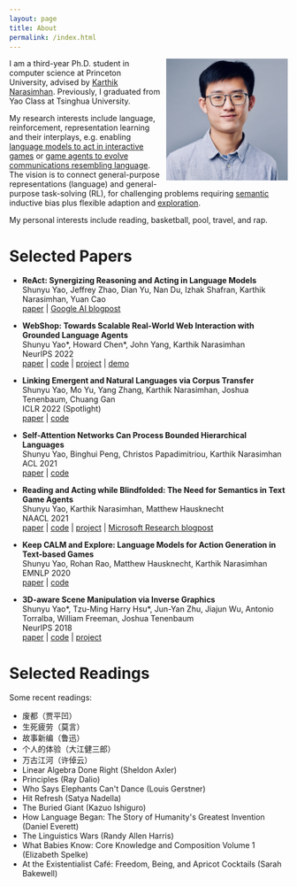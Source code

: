 ```yaml
---
layout: page
title: About
permalink: /index.html
---
```


<img style="float:right; padding-left:10px" src="images/self.jpeg" width="220" height="220">

I am a third-year Ph.D. student in computer science at Princeton University, advised by [Karthik Narasimhan](https://www.cs.princeton.edu/~karthikn/). Previously, I graduated from Yao Class at Tsinghua University.

<!-- My research interests include language, reinforcement, representation learning and their interplays, e.g. enabling language models to act in interactive games [EMNLP'20], or game agents to evolve communications resembling language [ICLR'22 (1)]. 
The vision is to connect general-purpose representations (language) and general-purpose task-solving (RL), for challenging problems requiring semantic [NAACL'21] inductive bias plus flexible adaption and exploration [ICLR'22 (2)].
 -->


My research interests include language, reinforcement, representation learning and their interplays, e.g. enabling [language models to act in interactive games](https://arxiv.org/abs/2010.02903) or [game agents to evolve communications resembling language](http://arxiv.org/abs/2203.13344). 
The vision is to connect general-purpose representations (language) and general-purpose task-solving (RL), for challenging problems requiring [semantic](https://arxiv.org/abs/2103.13552) inductive bias plus flexible adaption and [exploration](https://arxiv.org/abs/2201.01251).


<!-- The goal is twofold: to leverage language priors for grounded and interactive tasks, and to leverage such domains for more functional and  langauge modeling. -->

My personal interests include reading, basketball, pool, travel, and rap. 


# Selected Papers

- **ReAct: Synergizing Reasoning and Acting in Language Models** <br>
    Shunyu Yao, Jeffrey Zhao, Dian Yu, Nan Du, Izhak Shafran, Karthik Narasimhan, Yuan Cao <br>
    [paper](https://arxiv.org/abs/2210.03629) |
    [Google AI blogpost](https://ai.googleblog.com/2022/11/react-synergizing-reasoning-and-acting.html)
    
- **WebShop: Towards Scalable Real-World Web Interaction with Grounded Language Agents** <br>
    Shunyu Yao\*, Howard Chen\*, John Yang, Karthik Narasimhan <br>
    NeurIPS 2022 <br>
    [paper](https://arxiv.org/abs/2207.01206) | 
    [code](https://github.com/princeton-nlp/WebShop) | 
    [project](https://webshop-pnlp.github.io) | 
    [demo](https://webshop-pnlp.github.io/#demo)

<!-- - **TVShowGuess: Character Comprehension in Stories as Speaker Guessing** <br>
    Yisi Sang\*, Xiangyang Mou\*, Mo Yu\*, Shunyu Yao, Jing Li, Jeffrey Stanton <br>
    NAACL 2022 <br>
    [paper](https://arxiv.org/abs/2204.07721)  | 
    [code](https://github.com/YisiSang/TVSHOWGUESS)
 -->

- **Linking Emergent and Natural Languages via Corpus Transfer** <br>
    Shunyu Yao, Mo Yu, Yang Zhang, Karthik Narasimhan, Joshua Tenenbaum, Chuang Gan <br>
    ICLR 2022 (Spotlight) <br>
    [paper](http://arxiv.org/abs/2203.13344) | 
    [code](https://github.com/ysymyth/ec-nl)

<!-- 
- **Multi-Stage Episodic Control for Strategic Exploration in Text Games** <br>
    Jens Tuyls, Shunyu Yao, Sham Kakade, Karthik Narasimhan <br>
    ICLR 2022 (Spotlight) <br>
    [paper](https://arxiv.org/abs/2201.01251) | 
    [code](https://github.com/princeton-nlp/XTX) | 
    [project](https://sites.google.com/princeton.edu/xtx)

 -->
- **Self-Attention Networks Can Process Bounded Hierarchical Languages** <br>
    Shunyu Yao, Binghui Peng, Christos Papadimitriou, Karthik Narasimhan <br>
    ACL 2021 <br>
    [paper](https://arxiv.org/abs/2105.11115) | 
    [code](https://github.com/princeton-nlp/dyck-transformer)

 - **Reading and Acting while Blindfolded: The Need for Semantics in Text Game Agents** <br>
    Shunyu Yao, Karthik Narasimhan, Matthew Hausknecht <br>
    NAACL 2021 <br>
    [paper](https://arxiv.org/abs/2103.13552) | 
    [code](https://github.com/princeton-nlp/blindfold-textgame) |
    [project](https://blindfolded.cs.princeton.edu) | 
    [Microsoft Research blogpost](https://www.microsoft.com/en-us/research/blog/building-stronger-semantic-understanding-into-text-game-reinforcement-learning-agents/)

- **Keep CALM and Explore: Language Models for Action Generation in Text-based Games** <br>
    Shunyu Yao, Rohan Rao, Matthew Hausknecht, Karthik Narasimhan <br>
    EMNLP 2020 <br>
    [paper](https://arxiv.org/abs/2010.02903) | 
    [code](https://github.com/princeton-nlp/calm-textgame)

<!-- - **The Fine Structure of Surprise in Intuitive Physics: When, Why, and How Much?** <br>
    Kevin Smith, Lingjie Mei, Shunyu Yao, Jiajun Wu, Elizabeth Spelke, Joshua Tenenbaum, Tomer Ullman <br>
    CogSci 2020 <br>
    [paper](https://ysymyth.github.io/papers/surprise_cogsci.pdf)

- **Modeling Expectation Violation in Intuitive Physics with Coarse Probabilistic Object Representations** <br>
    Kevin Smith\*, Lingjie Mei\*, Shunyu Yao\*, Jiajun Wu, Elizabeth Spelke, Joshua Tenenbaum, Tomer Ullman <br>
    NeurIPS 2019 <br>
    [paper](http://papers.neurips.cc/paper/9100-modeling-expectation-violation-in-intuitive-physics-with-coarse-probabilistic-object-representations.pdf) | 
    [code](https://github.com/JerryLingjieMei/ADEPT-Model-Release) | 
    [data](https://github.com/JerryLingjieMei/ADEPT-Dataset-Release) |
    [project](http://physadept.csail.mit.edu) | 
    [MIT news](http://news.mit.edu/2019/adept-ai-machines-laws-physics-1202)
 -->
- **3D-aware Scene Manipulation via Inverse Graphics** <br>
    Shunyu Yao\*, Tzu-Ming Harry Hsu\*, Jun-Yan Zhu, Jiajun Wu, Antonio Torralba, William Freeman, Joshua Tenenbaum <br>
    NeurIPS 2018 <br>
    [paper](https://arxiv.org/abs/1808.09351) | 
    [code](https://github.com/ysymyth/3D-SDN) | 
    [project](http://3dsdn.csail.mit.edu)


# Selected Readings
Some recent readings:
* 废都（贾平凹）
* 生死疲劳（莫言）
* 故事新编（鲁迅）
* 个人的体验（大江健三郎）
* 万古江河（许倬云）
* Linear Algebra Done Right (Sheldon Axler)
* Principles (Ray Dalio)
* Who Says Elephants Can't Dance (Louis Gerstner)
* Hit Refresh (Satya Nadella)
* The Buried Giant (Kazuo Ishiguro)
* How Language Began: The Story of Humanity's Greatest Invention (Daniel Everett)
* The Linguistics Wars (Randy Allen Harris)
* What Babies Know: Core Knowledge and Composition Volume 1 (Elizabeth Spelke)
* At the Existentialist Café: Freedom, Being, and Apricot Cocktails (Sarah Bakewell)

<!-- <div id="CALM"></div> -->

<!-- My research interests include language, reinforcement, representation learning and their interplays, e.g. enabling [language models to act in interactive games](#CALM) or [game agents to evolve communications resembling language](#EC).  -->
<!-- The vision is to connect general-purpose representations (language) and general-purpose task-solving (RL) for challenging problems requiring [semantic](#Blindfold) inductive bias and flexible adaption/[exploration](#XTX). -->
